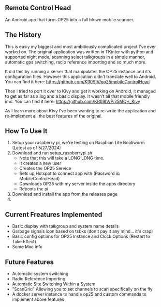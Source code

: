 ## Remote Control Head
An Android app that turns OP25 into a full blown mobile scanner.

## The History
This is easiy my biggest and most ambitiously complicated project I've ever worked on.
The original application was written in TKinter with python and supported night mode, scanning select talkgroups in a simple mannor, automatic
gps switching, radio reference importing and so much more.

It did this by running a server that manipulates the OP25 instance and it's configuration files.
However this application didn't translate well to Android. You can find it here: https://github.com/KR0SIV/op25mobileControlHead

Then I tried to port it over to Kivy and get it working on Android, it managed to get as far as a log and a basic display.
It wasn't all that mobile friendly imo. You can find it here: https://github.com/KR0SIV/Pi25MCH_Kivy

As I learn more about Kivy I've been wanting to re-write the application and re-implement all the best features of the original.

## How To Use It

1. Setup your raspberry pi, we're testing on Raspbian Lite Bookworm (Latest as of 5/27/2024)
2. Download and run setup_raspberrypi.sh
   * Note that this will take a LONG LONG time.
   * It creates a new user
   * Creates the OP25 Service
   * Sets up Hotspot to connect app with (Password is: MobileControlHead)
   * Downloads OP25 with my server inside the apps directory
   * Reboots the pi
3. Download and install the app from the releases page
4. 

## Current Freatures Implemented

* Basic display with talkgroup and system name details
* Garbage signals icon based on tsbks (don't pay it any mind... it's crap)
* Basic config options for OP25 Instance and Clock Options (Restart to Take Effect)
* Some Moc info

## Future Features

* Automatic system switching
* Radio Reference Importing
* Automatic Site Switching Within a System
* "ScanGrid" Allowing you to set channels to scan specifically on the fly
* A docker server instance to handle op25 and custom commands to implement above features
